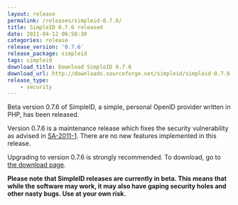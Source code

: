 ```yaml
---
layout: release
permalink: /releases/simpleid-0.7.6/
title: SimpleID 0.7.6 released
date: 2011-04-12 06:58:30
categories: release
release_version: '0.7.6'
release_package: simpleid
tags: simpleid
download_title: Download SimpleID 0.7.6
download_url: http://downloads.sourceforge.net/simpleid/simpleid-0.7.6.tar.gz
release_type: 
    - security
---
```


Beta version 0.7.6 of SimpleID, a simple, personal OpenID provider written in PHP, has been released.

Version 0.7.6 is a maintenance release which fixes the security vulnerability as advised in [SA-2011-1](/advisories/sa-2011-1). There are no new features implemented in this release.

Upgrading to version 0.7.6 is strongly recommended.  To download, go to [the download page](/download).

**Please note that SimpleID releases are currently in beta. This means that while the software may work, it may also have gaping security holes and other nasty bugs. Use at your own risk.**